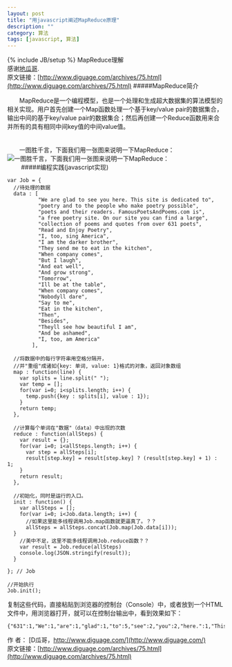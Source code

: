 ```yaml
---
layout: post
title: "用javascript阐述MapReduce原理"
description: ""
category: 算法
tags: [javascript, 算法]
---
```

{% include JB/setup %}
MapReduce理解  
感谢[地瓜哥](http://www.diguage.com/).    
原文链接：[http://www.diguage.com/archives/75.html](http://www.diguage.com/archives/75.html)
#####MapReduce简介

　　MapReduce是一个编程模型，也是一个处理和生成超大数据集的算法模型的相关实现。用户首先创建一个Map函数处理一个基于key/value pair的数据集合，输出中间的基于key/value pair的数据集合；然后再创建一个Reduce函数用来合并所有的具有相同中间key值的中间value值。
    
　　  
　　一图胜千言，下面我们用一张图来说明一下MapReduce：
　　![一图胜千言，下面我们用一张图来说明一下MapReduce：](http://www.diguage.com/images/2012/11/MapReduce.png)    
　　
#####编程实践(javascript实现)

    var Job = {
      //待处理的数据
      data : [
              "We are glad to see you here. This site is dedicated to",
              "poetry and to the people who make poetry possible",
              "poets and their readers. FamousPoetsAndPoems.com is",
              "a free poetry site. On our site you can find a large",
              "collection of poems and quotes from over 631 poets",
              "Read and Enjoy Poetry",
              "I, too, sing America",
              "I am the darker brother",
              "They send me to eat in the kitchen",
              "When company comes",
              "But I laugh",
              "And eat well",
              "And grow strong",
              "Tomorrow",
              "Ill be at the table",
              "When company comes",
              "Nobodyll dare",
              "Say to me",
              "Eat in the kitchen",
              "Then",
              "Besides", 
              "Theyll see how beautiful I am",
              "And be ashamed",
              "I, too, am America"
            ],
            
      //将数据中的每行字符串用空格分隔开，
      //并"重组"成诸如{key: 单词, value: 1}格式的对象，返回对象数组
      map : function(line) {
        var splits = line.split(" ");
        var temp = [];
        for(var i=0; i<splits.length; i++) {
          temp.push({key : splits[i], value : 1});
        }
        return temp;
      },
      
      //计算每个单词在"数据"（data）中出现的次数
      reduce : function(allSteps) {
        var result = {};
        for(var i=0; i<allSteps.length; i++) {
          var step = allSteps[i];
          result[step.key] = result[step.key] ? (result[step.key] + 1) : 1;
        }
        return result;
      },
    
      //初始化，同时是运行的入口。
      init : function() {
        var allSteps = [];
        for(var i=0; i<Job.data.length; i++) {
          //如果这里能多线程调用Job.map函数就更逼真了。？？
          allSteps = allSteps.concat(Job.map(Job.data[i])); 
      }
        //美中不足，这里不能多线程调用Job.reduce函数？？
        var result = Job.reduce(allSteps)
        console.log(JSON.stringify(result));
      }
    
    }; // Job
    
    //开始执行
    Job.init();  
   
  复制这些代码，直接粘贴到浏览器的控制台（Console）中，或者放到一个HTML文件中，用浏览器打开，就可以在控制台输出中，看到效果如下：  
  
    {"631":1,"We":1,"are":1,"glad":1,"to":5,"see":2,"you":2,"here.":1,"This":1,"site":2,"is":2,"dedicated":1,"poetry":3,"and":4,"the":5,"people":1,"who":1,"make":1,"possible":1,"poets":2,"their":1,"readers.":1,"FamousPoetsAndPoems.com":1,"a":2,"free":1,"site.":1,"On":1,"our":1,"can":1,"find":1,"large":1,"collection":1,"of":1,"poems":1,"quotes":1,"from":1,"over":1,"Read":1,"Enjoy":1,"Poetry":1,"I,":2,"too,":2,"sing":1,"America":2,"I":3,"am":3,"darker":1,"brother":1,"They":1,"send":1,"me":2,"eat":2,"in":2,"kitchen":2,"When":2,"company":2,"comes":2,"But":1,"laugh":1,"And":3,"well":1,"grow":1,"strong":1,"Tomorrow":1,"Ill":1,"be":2,"at":1,"table":1,"Nobodyll":1,"dare":1,"Say":1,"Eat":1,"Then":1,"Besides":1,"Theyll":1,"how":1,"beautiful":1,"ashamed":1}
      
作 者： [D瓜哥，http://www.diguage.com/](http://www.diguage.com/)  
原文链接：[http://www.diguage.com/archives/75.html](http://www.diguage.com/archives/75.html)